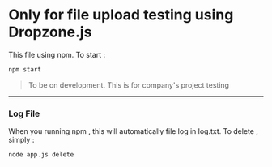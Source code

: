 # Only for file upload testing using Dropzone.js
This file using npm. To start :
```cmd
npm start
```

>To be on development. This is for company's project testing
---
### Log File

When you running npm , this will automatically file log in log.txt. To delete , simply :
```bash
node app.js delete
```